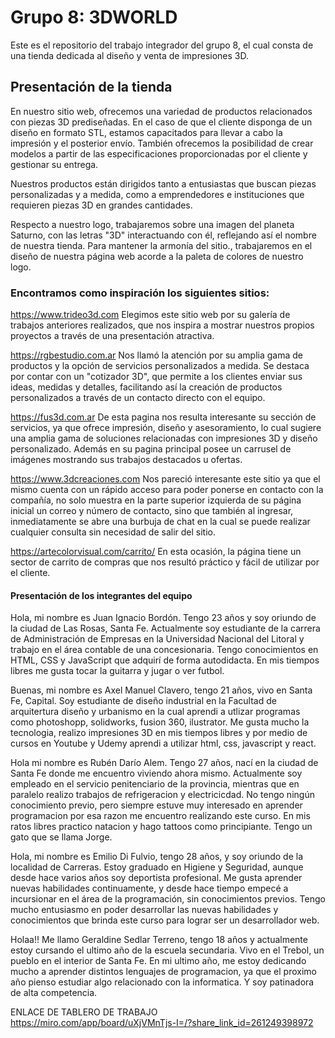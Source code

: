 # Grupo 8: 3DWORLD
Este es el repositorio del trabajo integrador del grupo 8, el cual consta de una tienda dedicada al diseño y venta de impresiones 3D.

## Presentación de la tienda

En nuestro sitio web, ofrecemos una variedad de productos relacionados con piezas 3D prediseñadas. En el caso de que el cliente disponga de un diseño en formato STL, estamos capacitados para llevar a cabo la impresión y el posterior envío. También ofrecemos la posibilidad de crear modelos a partir de las especificaciones proporcionadas por el cliente y gestionar su entrega.

Nuestros productos están dirigidos tanto a entusiastas que buscan piezas personalizadas y a medida, como a emprendedores e instituciones que requieren piezas 3D en grandes cantidades.

Respecto a nuestro logo, trabajaremos sobre una imagen del planeta Saturno, con las letras "3D" interactuando con él, reflejando así el nombre de nuestra tienda. Para mantener la armonía del sitio., trabajaremos en el diseño de nuestra página web acorde a la paleta de colores de nuestro logo.

### Encontramos como inspiración los siguientes sitios:

https://www.trideo3d.com 
Elegimos este sitio web por su galería de trabajos anteriores realizados, que nos inspira a mostrar nuestros propios proyectos a través de una presentación atractiva.

https://rgbestudio.com.ar 
Nos llamó la atención por su amplia gama de productos y la opción de servicios personalizados a medida. Se destaca por contar con un "cotizador 3D", que permite a los clientes enviar sus ideas, medidas y detalles, facilitando así la creación de productos personalizados a través de un contacto directo con el equipo.

https://fus3d.com.ar 
De esta pagina nos resulta interesante su sección de servicios, ya que ofrece impresión, diseño y asesoramiento, lo cual sugiere una amplia gama de soluciones relacionadas con impresiones 3D y diseño personalizado. Además en su pagina principal posee un carrusel de imágenes mostrando sus trabajos destacados u ofertas.

https://www.3dcreaciones.com
Nos pareció interesante este sitio ya que el mismo cuenta con un rápido acceso para poder ponerse en contacto con la compañía, no solo muestra en la parte superior izquierda de su página inicial un correo y número de contacto, sino que también al ingresar, inmediatamente se abre una burbuja de chat en la cual se puede realizar cualquier consulta sin necesidad de salir del sitio.

https://artecolorvisual.com/carrito/
En esta ocasión, la página tiene un sector de carrito de compras que nos resultó práctico y fácil de utilizar por el cliente.

#### Presentación de los integrantes del equipo

Hola, mi nombre es Juan Ignacio Bordón. Tengo 23 años y soy oriundo de la ciudad de Las Rosas, Santa Fe. Actualmente soy estudiante de la carrera de Administración de Empresas en la Universidad Nacional del Litoral y trabajo en el área contable de una concesionaria. Tengo conocimientos en HTML, CSS y JavaScript que adquirí de forma autodidacta. En mis tiempos libres me gusta tocar la guitarra y jugar o ver futbol.

Buenas, mi nombre es Axel Manuel Clavero, tengo 21 años, vivo en Santa Fe, Capital. Soy estudiante de diseño industrial en la Facultad de arquitertura diseño y urbanismo en la cual aprendi a utlizar programas como photoshopp, solidworks, fusion 360, ilustrator. Me gusta mucho la tecnologia, realizo impresiones 3D en mis tiempos libres y por medio de cursos en Youtube y Udemy aprendi a utilizar html, css, javascript y react.

Hola mi nombre es Rubén Darío Alem. Tengo 27 años, nací en la ciudad de Santa Fe donde me encuentro viviendo ahora mismo. Actualmente soy empleado en el servicio penitenciario de la provincia, mientras que en paralelo realizo trabajos de refrigeracion y electricicdad. No tengo ningún conocimiento previo, pero siempre estuve muy interesado en aprender programacion por esa razon me encuentro realizando este curso. En mis ratos libres practico natacion y hago tattoos como principiante. Tengo un gato que se llama Jorge.

Hola, mi nombre es Emilio Di Fulvio, tengo 28 años, y soy oriundo de la localidad de Carreras. Estoy graduado en Higiene y Seguridad, aunque desde hace varios años soy deportista profesional. Me gusta aprender nuevas habilidades continuamente, y desde hace tiempo empecé a incursionar en el área de la programación, sin conocimientos previos. Tengo mucho entusiasmo en poder desarrollar las nuevas habilidades y conocimientos que brinda este curso para lograr ser un desarrollador web.

Holaa!! Me llamo Geraldine Sedlar Terreno, tengo 18 años y actualmente estoy cursando el ultimo año de la escuela secundaria. Vivo en el Trebol, un pueblo en el interior de Santa Fe. En mi ultimo año, me estoy dedicando mucho a aprender distintos lenguajes de programacion, ya que el proximo año pienso estudiar algo relacionado con la informatica. Y soy patinadora de alta competencia.

ENLACE DE TABLERO DE TRABAJO
https://miro.com/app/board/uXjVMnTjs-I=/?share_link_id=261249398972
